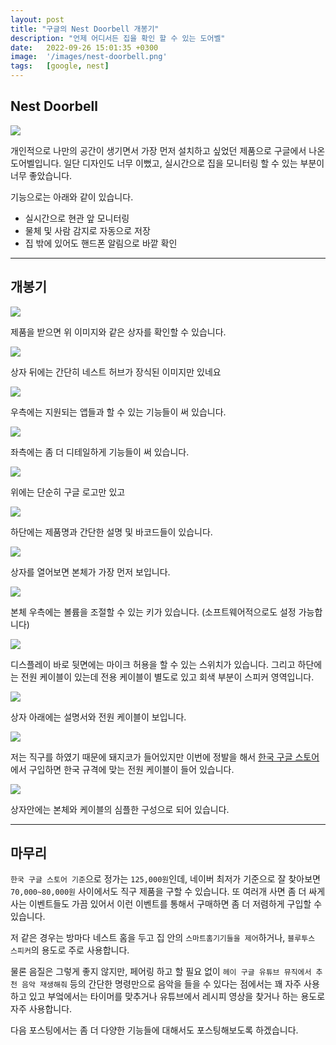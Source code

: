 ```yaml
---
layout: post
title: "구글의 Nest Doorbell 개봉기"
description: "언제 어디서든 집을 확인 할 수 있는 도어벨"
date:   2022-09-26 15:01:35 +0300
image:  '/images/nest-doorbell.png'
tags:   [google, nest]
---
```



## Nest Doorbell

![](https://miro.medium.com/max/2000/1*kYGQQVtBiOi5Kcjxs7DtPA.png)

개인적으로 나만의 공간이 생기면서 가장 먼저 설치하고 싶었던 제품으로 구글에서 나온 도어벨입니다.
일단 디자인도 너무 이뻤고, 실시간으로 집을 모니터링 할 수 있는 부분이 너무 좋았습니다.

기능으로는 아래와 같이 있습니다.

- 실시간으로 현관 앞 모니터링
- 물체 및 사람 감지로 자동으로 저장
- 집 밖에 있어도 핸드폰 알림으로 바깥 확인

---

## 개봉기

![](https://miro.medium.com/max/4800/1*dYaQ42p3CEyGTDuPp66Otg.jpeg)

제품을 받으면 위 이미지와 같은 상자를 확인할 수 있습니다.

![](https://miro.medium.com/max/4800/1*y6mw9pS-P2RSPrt_KHS_Xg.jpeg)

상자 뒤에는 간단히 네스트 허브가 장식된 이미지만 있네요

![](https://miro.medium.com/max/4800/1*9ERubMJ-buPxXCQgNt2K0Q.jpeg)

우측에는 지원되는 앱들과 할 수 있는 기능들이 써 있습니다.

![](https://miro.medium.com/max/4800/1*NCby9E2EnsX_acYHMKZEKw.jpeg)

좌측에는 좀 더 디테일하게 기능들이 써 있습니다.

![](https://miro.medium.com/max/4800/1*xi2kmwldtYCoY5C4VXt21w.jpeg)

위에는 단순히 구글 로고만 있고

![](https://miro.medium.com/max/4800/1*P8Yty4ScE1lReypCZlQHaQ.jpeg)

하단에는 제품명과 간단한 설명 및 바코드들이 있습니다.

![](https://miro.medium.com/max/4800/1*BWOE4xSVDZw1aYVGco50cQ.png)

상자를 열어보면 본체가 가장 먼저 보입니다.

![](https://miro.medium.com/max/4800/1*S8e7ukSWqcq-vnNo2vI6lQ.png)

본체 우측에는 볼륨을 조절할 수 있는 키가 있습니다. (소프트웨어적으로도 설정 가능합니다)

![](https://miro.medium.com/max/4800/1*TsqRsmPeZkmIEQxftQOihA.png)

디스플레이 바로 뒷면에는 마이크 허용을 할 수 있는 스위치가 있습니다. 그리고 하단에는 전원 케이블이 있는데
전용 케이블이 별도로 있고 회색 부분이 스피커 영역입니다.

![](https://miro.medium.com/max/4800/1*S-qiJvcv2vbdWXvGcH7_rg.png)

상자 아래에는 설명서와 전원 케이블이 보입니다.

![](https://miro.medium.com/max/4800/1*2bml7AL_w-b3JcFJMJHrKA.png)

저는 직구를 하였기 때문에 돼지코가 들어있지만 이번에 정발을 해서 [한국 구글 스토어](https://store.google.com)에서
구입하면 한국 규격에 맞는 전원 케이블이 들어 있습니다.

![](https://miro.medium.com/max/4800/1*T0Zwwa0dLbudAxriNElldw.png)

상자안에는 본체와 케이블의 심플한 구성으로 되어 있습니다.

---

## 마무리

`한국 구글 스토어 기준`으로 정가는 `125,000원`인데, 네이버 최저가 기준으로 잘 찾아보면 `70,000~80,000원`
사이에서도 직구 제품을 구할 수 있습니다. 또 여러개 사면 좀 더 싸게 사는 이벤트들도 가끔 있어서 이런 이벤트를
통해서 구매하면 좀 더 저렴하게 구입할 수 있습니다.

저 같은 경우는 방마다 네스트 홈을 두고 집 안의 `스마트홈기기들을 제어`하거나, `블루투스 스피커`의 용도로 주로 사용합니다.

물론 음질은 그렇게 좋지 않지만, 페어링 하고 할 필요 없이 `헤이 구글 유튜브 뮤직에서 추천 음악 재생해줘` 등의 간단한 명령만으로
음악을 들을 수 있다는 점에서는 꽤 자주 사용하고 있고 부엌에서는 타이머를 맞추거나 유튜브에서 레시피 영상을 찾거나 하는 용도로 
자주 사용합니다.

다음 포스팅에서는 좀 더 다양한 기능들에 대해서도 포스팅해보도록 하겠습니다.



